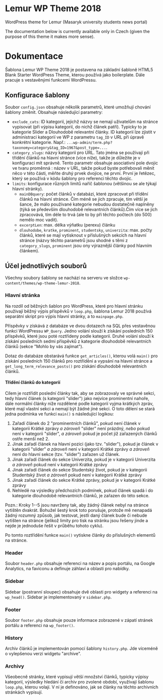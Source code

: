 # Lemur WP Theme 2018

WordPress theme for Lemur (Masaryk university students news portal)

The documentation below is currently available only in Czech (given the purpose of this theme it makes more sense).

# Dokumentace

Šablona Lemur WP Theme 2018 je postavena na základní šabloně HTML5 Blank Starter WordPress Theme, kterou používá jako boilerplate. Dále pracuje s vestavěnými funkcemi WordPressu.

## Konfigurace šablony

Soubor `config.json` obsahuje několik parametrů, které umožňují chování šablony změnit. Obsahuje následující parametry:

- `exclude_cats`: ID kategorií, jejichž názvy se nemají uživatelům na stránce vypisovat (při výpisu kategorií, do nichž článek patří). Typicky to je kategorie Slider a Dlouhodobě relevantní články. ID kategorií lze zjistit v administraci kategorií ve WP z parametru `tag_ID` v URL při úpravě konkrétní kategorie. Např.: `...wp-admin/term.php?taxonomy=category&tag_ID=1967&post_type=...`.
- `category_slugs`: názvy kategorií pro URL. Tato jména se používají při třídění článků na hlavní stránce (více níže), takže je důležite je v konfiguraci mít správně. Tento parametr obsahuje asociativní pole dvojic ve tvaru proměnná : název v URL, takže pokud byste potřebovali měnit něco v této části, měňte druhý prvek dvojice, ne první. První je řetězec, který se používá v kódu šablony pro referenci těchto dvojic.
- `limits`: konfigurace různých limitů naříč šablonou (většinou se ale týkají hlavní stránky).
    - `mainDBquery`: počet článků v databázi, které zpracovat při třídění článků na hlavní stránce. Čím méně se jich zpracuje, tím větší je šance, že málo používané kategorie nebudou dostatečně naplněny (týká se především dlouhodobě relevantních článků).Čím více se jich zpracovává, tím déle to trvá (ale to by při těchto počtech (do 500) nemělo moc vadit).
    - `excerptLen`: max. délka výňatku (perexu) článku
    - `dlouhodobe`, `kratke`, `prominent`, `studentsky`, `univerzita`: max. počty článků, které se mají vytisknout v příslušných sekcích na hlavní stránce (názvy těchto parametrů jsou shodné s těmi z `category_slugs`, `prominent` jsou ony výraznější články pod hlavním článkem).


## Účel jednotlivých souborů

Všechny soubory šablony se nachází na serveru ve složce `wp-content/themes/wp-theme-lemur-2018`.

### Hlavní stránka

Na rozdíl od běžných šablon pro WordPress, které pro hlavní stránku používají běžný výpis příspěvků v `loop.php`, šablona Lemur 2018 používá separátní skript pro výpis hlavní stránky, a to `mainpage.php`. 

Příspěvky v získává z databáze ve dvou dotazech na SQL přes vestavěnou funkci WordPressu `WP_Query`. Jedno volání slouží k získání posledních 150 příspěvků, které jsou poté roztřídeny podle kategorií. Druhé volání slouží k získání posledních sedmi příspěvků z kategorie dlouhodobě relevantních článků (sekce "Mohlo by vás zajímat"). 

Dotaz do databáze obstarává funkce `get_articles()`, kterou volá `main()` pro získání posledních 150 článků pro roztřídění a vypsání na hlavní stránce a `get_long_term_relevance_posts()` pro získání dlouhodobě relevantních článků.

#### Třídění článků do kategorií

Cílem je roztřídit poslední články tak, aby se zobrazovaly ve správné sekci, tedy hlavní článek (s kategorií "slider") jako nejvíce prominentní nahoře, dále normální články níže rozdělené podle kategorií vyjma krátkých zpráv, které mají vlastní sekci a nemají být žádné jiné sekci. O toto dělení se stará jedna podmínka ve funkci `main()` s následující logikou:

1. Zařadí článek do 2 "prominentních článků", pokud není článek v kategorii Krátké zprávy _a zároveň_ "slider" není prázdný, _nebo_ pokud není v kategorii "slider", _a zároveň_ pokud je počet již zařazených článků ostře menší než 2.
2. Jinak zařadí článek na hlavní pozici (jako tzv. "slider"), pokud je článek v kategorii "slider" _a zároveň_ není v kategorii Krátké zprávy _a zároveň_ není do hlavní sekce (tzv. "slider") zařazen už článek.
3. Jinak zařadí článek do sekce Univerzita, pokud je v kategorii Univerzita _a zároveň_ pokud není v kategorii Krátké zprávy
4. Jinak zařadí článek do sekce Studentský život, pokud je v kategorii Studentský život _a zároveň_ pokud není v kategorii Krátké zprávy
5. Jinak zařadí článek do sekce Krátké zprávy, pokud je v kategorii Krátké zprávy
6. Nehledě na výsledky předchozích podmínek, pokud článek spadá i do kategorie dlouhodobě relevantních článků, je zařazen do této sekce.

Pozn.: Kroky 1--5 jsou navrženy tak, aby žádný článek nebyl na stránce vytištěn dvakrát. Bohužel šestý krok toto porušuje, protože mě nenapadá žádný rozumný způsob, jak testovat, jestli daný článek bude či nebude vytišten na stránce (jelikož limity pro tisk na stránku jsou řešeny jinde a nejde je jednoduše řešit v průběhu tohoto cyklu). 

Po tomto roztřídění funkce `main()` vytiskne články do příslušných elementů na stránce. 

### Header

Soubor `header.php` obsahuje referenci na název a popis portálu, na Google Analytics, na faviconu a definuje záhlaví a oblasti pro nabídky.

### Sidebar

Sidebar (postranní sloupec) obsahuje dvě oblasti pro widgety a referenci na `wp_head()`. Sidebar je implementovaný v `sidebar.php`.

### Footer

Soubor `footer.php` obsahuje pouze informace zobrazené v zápatí stránek portálu a referenci na `wp_footer()`.

### History

Archiv článků je implementován pomocí šablony `history.php`. Jde víceméně o vylepšenou verzi widgetu "archive".

### Archivy

Všeobecně stránky, které vypisují větší množství článků, typicky výpisy kategorií, výsledky hledání či archiv pro zvolené období, využívají šablonu `loop.php`, kterou volají. V ní je definováno, jak se články na těchto archivních stránkách vypisují.